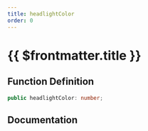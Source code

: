 ```yaml
---
title: headlightColor
order: 0
---
```


# {{ $frontmatter.title }}

## Function Definition

```ts
public headlightColor: number;
```

## Documentation

<!--@include: ./parts/headlightColor.md-->
